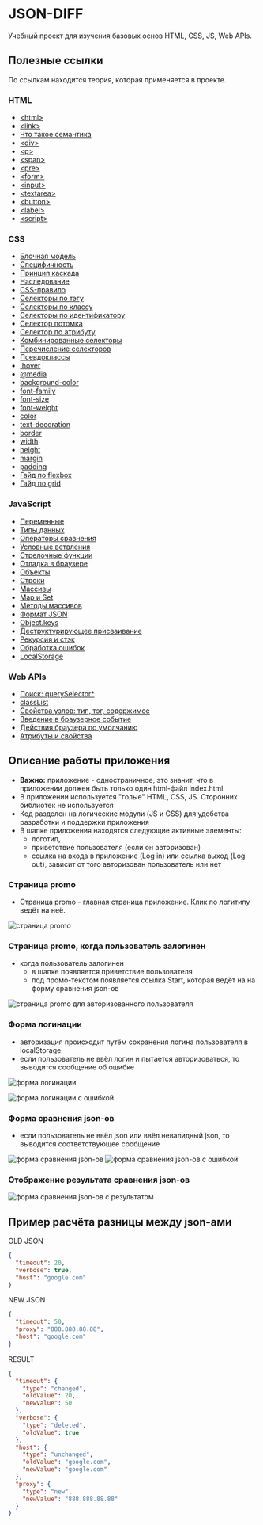 # JSON-DIFF

Учебный проект для изучения базовых основ HTML, CSS, JS, Web APIs.

## Полезные ссылки

По ссылкам находится теория, которая применяется в проекте.

### HTML

- [\<html\>](https://doka.guide/html/html/)
- [\<link\>](https://doka.guide/html/link/)
- [Что такое семантика](https://doka.guide/html/semantics/)
- [\<div\>](https://doka.guide/html/div/)
- [\<p\>](https://doka.guide/html/p/)
- [\<span\>](https://doka.guide/html/span/)
- [\<pre\>](https://doka.guide/html/pre/)
- [\<form\>](https://doka.guide/html/form/)
- [\<input\>](https://doka.guide/html/input/)
- [\<textarea\>](https://doka.guide/html/textarea/)
- [\<button\>](https://doka.guide/html/button/)
- [\<label\>](https://doka.guide/html/label/)
- [\<script\>](https://doka.guide/html/script/)

### CSS

- [Блочная модель](https://doka.guide/css/box-model/)
- [Специфичность](https://doka.guide/css/specificity/)
- [Принцип каскада](https://doka.guide/css/cascade/)
- [Наследование](https://doka.guide/css/inheritance/)
- [CSS-правило](https://doka.guide/css/css-rule/)
- [Селекторы по тэгу](https://doka.guide/css/tag-selector/)
- [Селекторы по классу](https://doka.guide/css/class-selector/)
- [Селекторы по идентификатору](https://doka.guide/css/id-selector/)
- [Селектор потомка](https://doka.guide/css/nesting-selector/)
- [Селектор по атрибуту](https://doka.guide/css/attribute-selector/)
- [Комбинированные селекторы](https://doka.guide/css/combined-selectors/)
- [Перечисление селекторов](https://doka.guide/css/selector-list/)
- [Псевдоклассы](https://doka.guide/css/pseudoclasses/)
- [:hover](https://doka.guide/css/hover/)
- [@media](https://doka.guide/css/media/)
- [background-color](https://doka.guide/css/background-color/)
- [font-family](https://doka.guide/css/font-family/)
- [font-size](https://doka.guide/css/font-size/)
- [font-weight](https://doka.guide/css/font-weight/)
- [color](https://doka.guide/css/color/)
- [text-decoration](https://doka.guide/css/text-decoration/)
- [border](https://doka.guide/css/border/)
- [width](https://doka.guide/css/width/)
- [height](https://doka.guide/css/height/)
- [margin](https://doka.guide/css/margin/)
- [padding](https://doka.guide/css/padding/)
- [Гайд по flexbox](https://doka.guide/css/flexbox-guide/)
- [Гайд по grid](https://doka.guide/css/grid-guide/)

### JavaScript

- [Переменные](https://learn.javascript.ru/variables)
- [Типы данных](https://learn.javascript.ru/types)
- [Операторы сравнения](https://learn.javascript.ru/comparison)
- [Условные ветвления](https://learn.javascript.ru/ifelse)
- [Стрелочные функции](https://learn.javascript.ru/arrow-functions-basics)
- [Отладка в браузере](https://learn.javascript.ru/debugging-chrome)
- [Объекты](https://learn.javascript.ru/object)
- [Строки](https://learn.javascript.ru/string)
- [Массивы](https://learn.javascript.ru/array)
- [Map и Set](https://learn.javascript.ru/map-set)
- [Методы массивов](https://learn.javascript.ru/array-methods)
- [Формат JSON](https://learn.javascript.ru/json)
- [Object.keys](https://learn.javascript.ru/keys-values-entries)
- [Деструктурирующее присваивание](https://learn.javascript.ru/destructuring-assignment)
- [Рекурсия и стэк](https://learn.javascript.ru/recursion)
- [Обработка ошибок](https://learn.javascript.ru/try-catch)
- [LocalStorage](https://learn.javascript.ru/localstorage)

### Web APIs

- [Поиск: querySelector*](https://learn.javascript.ru/searching-elements-dom)
- [classList](https://learn.javascript.ru/styles-and-classes#classname-i-classlist)
- [Свойства узлов: тип, тэг, содержимое](https://learn.javascript.ru/basic-dom-node-properties)
- [Введение в браузерное событие](https://learn.javascript.ru/introduction-browser-events)
- [Действия браузера по умолчанию](https://learn.javascript.ru/default-browser-action)
- [Атрибуты и свойства](https://learn.javascript.ru/dom-attributes-and-properties)

## Описание работы приложения

- **Важно:** приложение - одностраничное, это значит, что в приложении должен быть только один html-файл index.html
- В приложении используется "голые" HTML, CSS, JS. Сторонних библиотек не используется
- Код разделен на логические модули (JS и CSS) для удобства разработки и поддержки приложения
- В шапке приложения находятся следующие активные элементы:
  - логотип, 
  - приветствие пользователя (если он авторизован)
  - ссылка на входа в приложение (Log in) или ссылка выход (Log out), зависит от того авторизован пользователь или нет

### Страница promo

- Страница promo - главная страница приложение. Клик по логитипу ведёт на неё.

![страница promo](https://github.com/LehaIvanov/frontend-course-public/blob/main/json-diff/docs/promo.png)

### Страница promo, когда пользователь залогинен

- когда пользователь залогинен
  - в шапке появляется приветствие пользователя
  - под промо-текстом появляется ссылка Start, которая ведёт на на форму сравнения json-ов

![страница promo для авторизованного пользователя](https://github.com/LehaIvanov/frontend-course-public/blob/main/json-diff/docs/promo-logged-in.png)

### Форма логинации

- авторизация происходит путём сохранения логина пользователя в localStorage
- если пользователь не ввёл логин и пытается авторизоваться, то выводится сообщение об ошибке

![форма логинации](https://github.com/LehaIvanov/frontend-course-public/blob/main/json-diff/docs/login.png)

![форма логинации с ошибкой](https://github.com/LehaIvanov/frontend-course-public/blob/main/json-diff/docs/login-error.png)

### Форма сравнения json-ов

- если пользователь не ввёл json или ввёл невалидный json, то выводится соответствующее сообщение

![форма сравнения json-ов](https://github.com/LehaIvanov/frontend-course-public/blob/main/json-diff/docs/json-diff.png)
![форма сравнения json-ов с ошибкой](https://github.com/LehaIvanov/frontend-course-public/blob/main/json-diff/docs/json-diff-error.png)

### Отображение результата сравнения json-ов

![форма сравнения json-ов с результатом](https://github.com/LehaIvanov/frontend-course-public/blob/main/json-diff/docs/json-diff-result.png)

## Пример расчёта разницы между json-ами

OLD JSON

``` json
{
  "timeout": 20,
  "verbose": true,
  "host": "google.com"
}
```

NEW JSON

``` json
{
  "timeout": 50,
  "proxy": "888.888.88.88",
  "host": "google.com"
}
```

RESULT

``` json
{
  "timeout": {
    "type": "changed",
    "oldValue": 20,
    "newValue": 50
  },
  "verbose": {
    "type": "deleted",
    "oldValue": true
  },
  "host": {
    "type": "unchanged",
    "oldValue": "google.com",
    "newValue": "google.com"
  },
  "proxy": {
    "type": "new",
    "newValue": "888.888.88.88"
  }
}
```
